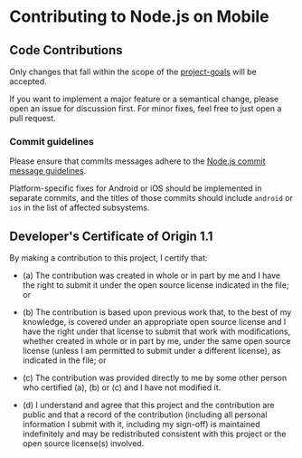 # Contributing to Node.js on Mobile

## Code Contributions
Only changes that fall within the scope of the [project-goals](https://github.com/janeasystems/nodejs-mobile/blob/mobile-master/README.md#project-goals) will be accepted. 

If you want to implement a major feature or a semantical change, please open an issue for discussion first. For minor fixes, feel free to just open a pull request.

### Commit guidelines
Please ensure that commits messages adhere to the [Node.js commit message guidelines](https://github.com/nodejs/node/blob/master/CONTRIBUTING.md#commit-message-guidelines).

Platform-specific fixes for Android or iOS should be implemented in separate commits, and the titles of those commits should include `android` or `ios` in the list of affected subsystems.

<a id="developers-certificate-of-origin"></a>

## Developer's Certificate of Origin 1.1

By making a contribution to this project, I certify that:

* (a) The contribution was created in whole or in part by me and I
  have the right to submit it under the open source license
  indicated in the file; or

* (b) The contribution is based upon previous work that, to the best
  of my knowledge, is covered under an appropriate open source
  license and I have the right under that license to submit that
  work with modifications, whether created in whole or in part
  by me, under the same open source license (unless I am
  permitted to submit under a different license), as indicated
  in the file; or

* (c) The contribution was provided directly to me by some other
  person who certified (a), (b) or (c) and I have not modified
  it.

* (d) I understand and agree that this project and the contribution
  are public and that a record of the contribution (including all
  personal information I submit with it, including my sign-off) is
  maintained indefinitely and may be redistributed consistent with
  this project or the open source license(s) involved.

